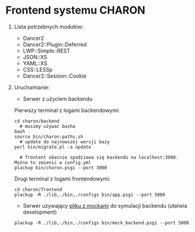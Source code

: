Frontend systemu CHARON
=======================

1. Lista potrzebnych modułów:
   - Dancer2
   - Dancer2::Plugin::Deferred
   - LWP::Simple::REST
   - JSON::XS
   - YAML::XS
   - CSS::LESSp
   - Dancer2::Session::Cookie

2. Uruchamianie:

   - Serwer z użyciem backendu
   
   Pierwszy terminal z logami backendowymi:
   ```
   cd charon/backend
     # musimy używać basha
   bash 
   source bin/charon-paths.sh
     # update do najnowszej wersji bazy
   perl bin/migrate.pl -a update 
  
     # frontent obecnie spodziewa się backendu na localhost:3000. Można to zmienić w config.yml
   plackup bin/charon.psgi --port 3000
   ```
   Drugi terminal z logami frontendowymi:
   ```
   cd charon/frontend
   plackup -R ./lib,./bin,./configs bin/app.psgi --port 5000
   ```

   - Serwer używający [pliku z mockami](https://github.com/PZCharon/charon-frontend/blob/develop/configs/mocks.yml) do symulacji backendu (ułatwia development)
   
   ```plackup -R ./lib,./bin,./configs bin/mock_backend.psgi --port 5000```
